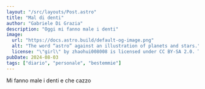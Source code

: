 ```yaml
---
layout: "/src/layouts/Post.astro"
title: "Mal di denti"
author: "Gabriele Di Grazia"
description: "Oggi mi fanno male i denti"
image:
  url: "https://docs.astro.build/default-og-image.png"
  alt: "The word “astro” against an illustration of planets and stars."
  license: "\"girl\" by zhaohui008008 is licensed under CC BY-SA 2.0. To view a copy of this license, visit https://creativecommons.org/licenses/by-sa/2.0/?ref=openverse"
pubDate: 2024-08-03
tags: ["diario", "personale", "bestemmie"]
---
```

Mi fanno male i denti e che cazzo
